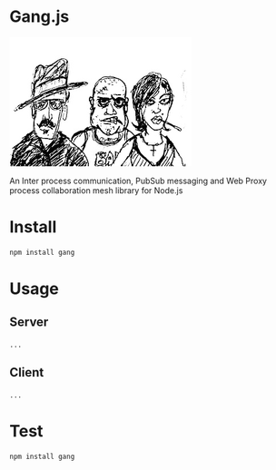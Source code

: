 # Gang.js

![The Gang](https://github.com/xenomuta/gang/raw/master/static/gang.jpeg "The Gang")

An Inter process communication, PubSub messaging and Web Proxy process collaboration mesh library for Node.js

# Install

```bash
npm install gang
```

# Usage

## Server

`...`

## Client

`...`

# Test

```bash
npm install gang
```
